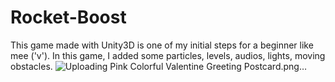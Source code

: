 # Rocket-Boost
This game made with Unity3D is one of my initial steps for a beginner like mee ('v'). In this game, I added some particles, levels, audios, lights, moving obstacles.
![Uploading Pink Colorful Valentine Greeting Postcard.png…]()
